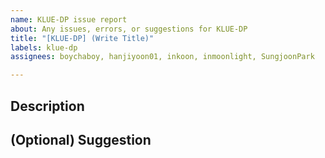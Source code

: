 ```yaml
---
name: KLUE-DP issue report
about: Any issues, errors, or suggestions for KLUE-DP
title: "[KLUE-DP] (Write Title)"
labels: klue-dp
assignees: boychaboy, hanjiyoon01, inkoon, inmoonlight, SungjoonPark

---
```


## Description


## (Optional) Suggestion
